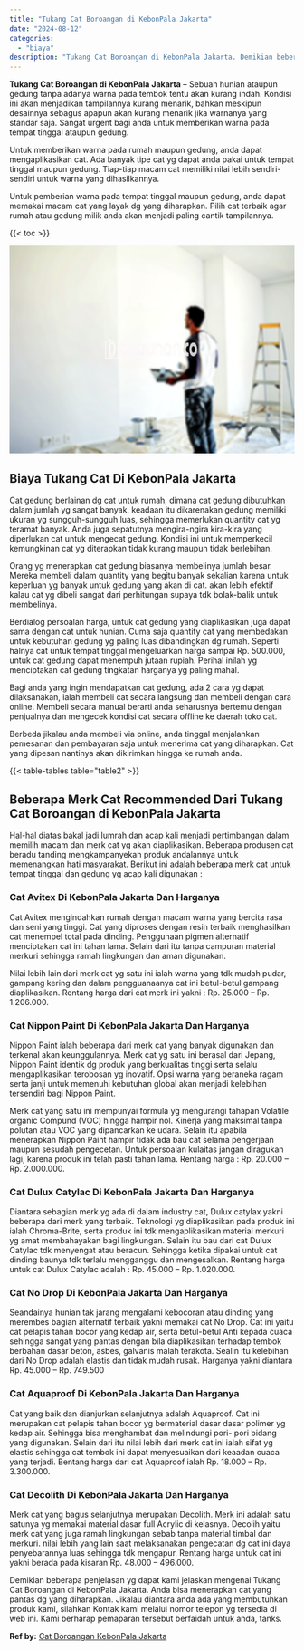 ```yaml
---
title: "Tukang Cat Boroangan di KebonPala Jakarta"
date: "2024-08-12"
categories: 
  - "biaya"
description: "Tukang Cat Boroangan di KebonPala Jakarta. Demikian beberapa penjelasan yg dapat kami jelaskan mengenai Tukang Cat Boroangan di KebonPala Jakarta. Anda bisa..."
---
```


**Tukang Cat Boroangan di KebonPala Jakarta** – Sebuah hunian ataupun gedung tanpa adanya warna pada tembok tentu akan kurang indah. Kondisi ini akan menjadikan tampilannya kurang menarik, bahkan meskipun desainnya sebagus apapun akan kurang menarik jika warnanya yang standar saja. Sangat urgent bagi anda untuk memberikan warna pada tempat tinggal ataupun gedung.

Untuk memberikan warna pada rumah maupun gedung, anda dapat mengaplikasikan cat. Ada banyak tipe cat yg dapat anda pakai untuk tempat tinggal maupun gedung. Tiap-tiap macam cat memiliki nilai lebih sendiri-sendiri untuk warna yang dihasilkannya.

Untuk pemberian warna pada tempat tinggal maupun gedung, anda dapat memakai macam cat yang layak dg yang diharapkan. Pilih cat terbaik agar rumah atau gedung milik anda akan menjadi paling cantik tampilannya.

{{< toc >}}

![Tukang Cat Boroangan di KebonPala Jakarta](/images/jasa-cat-murah21.png)

## Biaya Tukang Cat Di KebonPala Jakarta

Cat gedung berlainan dg cat untuk rumah, dimana cat gedung dibutuhkan dalam jumlah yg sangat banyak. keadaan itu dikarenakan gedung memiliki ukuran yg sungguh-sungguh luas, sehingga memerlukan quantity cat yg teramat banyak. Anda juga sepatutnya mengira-ngira kira-kira yang diperlukan cat untuk mengecat gedung. Kondisi ini untuk memperkecil kemungkinan cat yg diterapkan tidak kurang maupun tidak berlebihan.

Orang yg menerapkan cat gedung biasanya membelinya jumlah besar. Mereka membeli dalam quantity yang begitu banyak sekalian karena untuk keperluan yg banyak untuk gedung yang akan di cat. akan lebih efektif kalau cat yg dibeli sangat dari perhitungan supaya tdk bolak-balik untuk membelinya.

Berdialog persoalan harga, untuk cat gedung yang diaplikasikan juga dapat sama dengan cat untuk hunian. Cuma saja quantity cat yang membedakan untuk kebutuhan gedung yg paling luas dibandingkan dg rumah. Seperti halnya cat untuk tempat tinggal mengeluarkan harga sampai Rp. 500.000, untuk cat gedung dapat menempuh jutaan rupiah. Perihal inilah yg menciptakan cat gedung tingkatan harganya yg paling mahal.

Bagi anda yang ingin mendapatkan cat gedung, ada 2 cara yg dapat dilaksanakan, ialah membeli cat secara langsung dan membeli dengan cara online. Membeli secara manual berarti anda seharusnya bertemu dengan penjualnya dan mengecek kondisi cat secara offline ke daerah toko cat.

Berbeda jikalau anda membeli via online, anda tinggal menjalankan pemesanan dan pembayaran saja untuk menerima cat yang diharapkan. Cat yang dipesan nantinya akan dikirimkan hingga ke rumah anda.

{{< table-tables table="table2" >}}

## Beberapa Merk Cat Recommended Dari Tukang Cat Boroangan di KebonPala Jakarta

Hal-hal diatas bakal jadi lumrah dan acap kali menjadi pertimbangan dalam memilih macam dan merk cat yg akan diaplikasikan. Beberapa produsen cat beradu tanding mengkampanyekan produk andalannya untuk memenangkan hati masyarakat. Berikut ini adalah beberapa merk cat untuk tempat tinggal dan gedung yg acap kali digunakan :

### Cat Avitex Di KebonPala Jakarta Dan Harganya

Cat Avitex mengindahkan rumah dengan macam warna yang bercita rasa dan seni yang tinggi. Cat yang diproses dengan resin terbaik menghasilkan cat menempel total pada dinding. Penggunaan pigmen alternatif menciptakan cat ini tahan lama. Selain dari itu tanpa campuran material merkuri sehingga ramah lingkungan dan aman digunakan.

Nilai lebih lain dari merk cat yg satu ini ialah warna yang tdk mudah pudar, gampang kering dan dalam pengguanaanya cat ini betul-betul gampang diaplikasikan. Rentang harga dari cat merk ini yakni : Rp. 25.000 – Rp. 1.206.000.

### Cat Nippon Paint Di KebonPala Jakarta Dan Harganya

Nippon Paint ialah beberapa dari merk cat yang banyak digunakan dan terkenal akan keunggulannya. Merk cat yg satu ini berasal dari Jepang, Nippon Paint identik dg produk yang berkualitas tinggi serta selalu mengaplikasikan terobosan yg inovatif. Opsi warna yang beraneka ragam serta janji untuk memenuhi kebutuhan global akan menjadi kelebihan tersendiri bagi Nippon Paint.

Merk cat yang satu ini mempunyai formula yg mengurangi tahapan Volatile organic Compund (VOC) hingga hampir nol. Kinerja yang maksimal tanpa polutan atau VOC yang dipancarkan ke udara. Selain itu apabila menerapkan Nippon Paint hampir tidak ada bau cat selama pengerjaan maupun sesudah pengecetan. Untuk persoalan kulaitas jangan diragukan lagi, karena produk ini telah pasti tahan lama. Rentang harga : Rp. 20.000 – Rp. 2.000.000.

### Cat Dulux Catylac Di KebonPala Jakarta Dan Harganya

Diantara sebagian merk yg ada di dalam industry cat, Dulux catylax yakni beberapa dari merk yang terbaik. Teknologi yg diaplikasikan pada produk ini ialah Chroma-Brite, serta produk ini tdk mengaplikasikan material merkuri yg amat membahayakan bagi lingkungan. Selain itu bau dari cat Dulux Catylac tdk menyengat atau beracun. Sehingga ketika dipakai untuk cat dinding baunya tdk terlalu mengganggu dan mengesalkan. Rentang harga untuk cat Dulux Catylac adalah : Rp. 45.000 – Rp. 1.020.000.

### Cat No Drop Di KebonPala Jakarta Dan Harganya

Seandainya hunian tak jarang mengalami kebocoran atau dinding yang merembes bagian alternatif terbaik yakni memakai cat No Drop. Cat ini yaitu cat pelapis tahan bocor yang kedap air, serta betul-betul Anti kepada cuaca sehingga sangat yang pantas dengan bila diaplikasikan terhadap tembok berbahan dasar beton, asbes, galvanis malah terakota. Sealin itu kelebihan dari No Drop adalah elastis dan tidak mudah rusak. Harganya yakni diantara Rp. 45.000 – Rp. 749.500

### Cat Aquaproof Di KebonPala Jakarta Dan Harganya

Cat yang baik dan dianjurkan selanjutnya adalah Aquaproof. Cat ini merupakan cat pelapis tahan bocor yg bermaterial dasar dasar polimer yg kedap air. Sehingga bisa menghambat dan melindungi pori- pori bidang yang digunakan. Selain dari itu nilai lebih dari merk cat ini ialah sifat yg elastis sehingga cat tembok ini dapat menyesuaikan dari keaadan cuaca yang terjadi. Bentang harga dari cat Aquaproof ialah Rp. 18.000 – Rp. 3.300.000.

### Cat Decolith Di KebonPala Jakarta Dan Harganya

Merk cat yang bagus selanjutnya merupakan Decolith. Merk ini adalah satu satunya yg memakai material dasar full Acrylic di kelasnya. Decolih yaitu merk cat yang juga ramah lingkungan sebab tanpa material timbal dan merkuri. nilai lebih yang lain saat melaksanakan pengecatan dg cat ini daya penyebarannya luas sehingga tdk mengapur. Rentang harga untuk cat ini yakni berada pada kisaran Rp. 48.000 – 496.000.

Demikian beberapa penjelasan yg dapat kami jelaskan mengenai Tukang Cat Boroangan di KebonPala Jakarta. Anda bisa menerapkan cat yang pantas dg yang diharapkan. Jikalau diantara anda ada yang membutuhkan produk kami, silahkan Kontak kami melalui nomor telepon yg tersedia di web ini. Kami berharap pemaparan tersebut berfaidah untuk anda, tanks.

**Ref by:** [Cat Boroangan KebonPala Jakarta](https://id.wikipedia.org/wiki/Cat)
